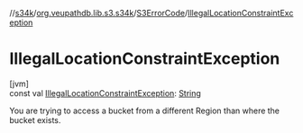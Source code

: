 //[s34k](../../../index.md)/[org.veupathdb.lib.s3.s34k](../index.md)/[S3ErrorCode](index.md)/[IllegalLocationConstraintException](-illegal-location-constraint-exception.md)

# IllegalLocationConstraintException

[jvm]\
const val [IllegalLocationConstraintException](-illegal-location-constraint-exception.md): [String](https://kotlinlang.org/api/latest/jvm/stdlib/kotlin/-string/index.html)

You are trying to access a bucket from a different Region than where the bucket exists.
